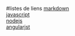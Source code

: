 #listes de liens
[markdown](./markdown.md)  
[javascript](./javascript.md)  
[nodejs](./nodejs.md)  
[angularjst](./angularjs.md)  
